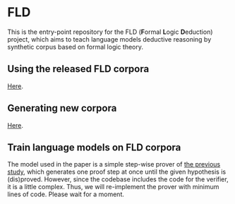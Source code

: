 # FLD
This is the entry-point repository for the FLD (**F**ormal **L**ogic **D**eduction) project, which aims to teach language models deductive reasoning by synthetic corpus based on formal logic theory.

## Using the released FLD corpora
[Here](https://github.com/hitachi-nlp/FLD-corpus).

## Generating new corpora
[Here](https://github.com/hitachi-nlp/FLD-generator/).

## Train language models on FLD corpora
The model used in the paper is a simple step-wise prover of [the previous study](https://github.com/princeton-nlp/NLProofS), which generates one proof step at once until the given hypothesis is (dis)proved.
However, since the codebase includes the code for the verifier, it is a little complex.
Thus, we will re-implement the prover with minimum lines of code.
Please wait for a moment.
